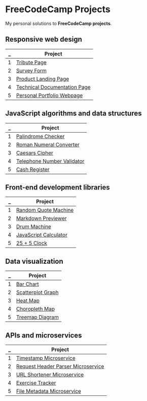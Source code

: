 # FreeCodeCamp Projects

My personal solutions to **FreeCodeCamp projects**.

## Responsive web design

| \_  | Project                                                                            |
| --- | ---------------------------------------------------------------------------------- |
| 1   | [Tribute Page](responsive-web-design/tribute-page)                                 |
| 2   | [Survey Form](responsive-web-design/survey-form)                                   |
| 3   | [Product Landing Page](responsive-web-design/product-landing-page)                 |
| 4   | [Technical Documentation Page](responsive-web-design/technical-documentation-page) |
| 5   | [Personal Portfolio Webpage](responsive-web-design/personal-portfolio-webpage)     |

## JavaScript algorithms and data structures

| \_  | Project                                                                                            |
| --- | -------------------------------------------------------------------------------------------------- |
| 1   | [Palindrome Checker](javascript-algorithms-and-data-structures/palindrome-checker)                 |
| 2   | [Roman Numeral Converter](javascript-algorithms-and-data-structures/roman-numeral-converter)       |
| 3   | [Caesars Cipher](javascript-algorithms-and-data-structures/caesars-cipher)                         |
| 4   | [Telephone Number Validator](javascript-algorithms-and-data-structures/telephone-number-validator) |
| 5   | [Cash Register](javascript-algorithms-and-data-structures/cash-register)                           |

## Front-end development libraries

| \_  | Project                                                                        |
| --- | ------------------------------------------------------------------------------ |
| 1   | [Random Quote Machine](front-end-development-libraries/random-quote-machine)   |
| 2   | [Markdown Previewer](front-end-development-libraries/markdown-previewer)       |
| 3   | [Drum Machine](front-end-development-libraries/drum-machine)                   |
| 4   | [JavaScript Calculator](front-end-development-libraries/javascript-calculator) |
| 5   | [25 + 5 Clock](front-end-development-libraries/25-plus-5-clock)                |

## Data visualization

| \_  | Project                                                   |
| --- | --------------------------------------------------------- |
| 1   | [Bar Chart](data-visualization/bar-chart)                 |
| 2   | [Scatterplot Graph](data-visualization/scatterplot-graph) |
| 3   | [Heat Map](data-visualization/heat-map)                   |
| 4   | [Choropleth Map](data-visualization/choropleth-map)       |
| 5   | [Treemap Diagram](data-visualization/treemap-diagram)     |

## APIs and microservices

| \_  | Project                                                                                         |
| --- | ----------------------------------------------------------------------------------------------- |
| 1   | [Timestamp Microservice](apis-and-microservices/timestamp-microservice)                         |
| 2   | [Request Header Parser Microservice](apis-and-microservices/request-header-parser-microservice) |
| 3   | [URL Shortener Microservice](apis-and-microservices/url-shortener-microservice)                 |
| 4   | [Exercise Tracker](apis-and-microservices/exercise-tracker)                                     |
| 5   | [File Metadata Microservice](apis-and-microservices/file-metadata-microservice)                 |
